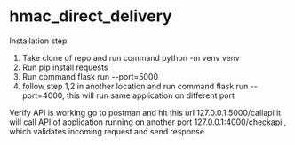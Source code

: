 # hmac_direct_delivery

Installation step
1. Take clone of repo and run command python -m venv venv
2. Run pip install requests
3. Run command flask run --port=5000
4. follow step 1,2 in another location and run command  flask run --port=4000, this will run same application on different port

Verify API is working 
 go to postman and hit this url 127.0.0.1:5000/callapi  it will call API of application running on another port 127.0.0.1:4000/checkapi , 
   which validates incoming request and send response


